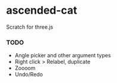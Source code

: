 # ascended-cat
Scratch for three.js

### TODO

- Angle picker and other argument types
- Right click > Relabel, duplicate
- Zoooom
- Undo/Redo
